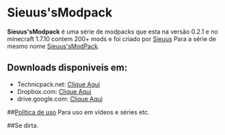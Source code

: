 # Sieuus'sModpack

**Sieuus'sModpack** é uma série de modpacks que esta na versão 0.2.1 e no minecraft 1.7.10 contem 200+ mods e foi criado por [Sieuus](https://www.youtube.com/c/sieuus/) Para a série de mesmo nome [Sieuus'sModPack](https://www.youtube.com/playlist?list=PL3gCDJqzpJknszatobe5YKEVKur28tMgX).

## Downloads disponiveis em:

* Technicpack.net:  [Clique Aqui](http://www.technicpack.net/modpack/sieuussmodpack2-serie.819975)
* Dropbox.com:      [Clique Aqui](https://www.dropbox.com/s/sorb17irj720sus/Sieuus%27sModpack2.rar?dl=1)
* drive.google.com: [Clique Aqui](https://drive.google.com/uc?export=download&id=0BwtlbR5-pP_NbEd3STdhSTVvTkE)


##[Politica de uso](https://gist.githubusercontent.com/Sieuus/64fa38dc440e6cb2139182cc22b00aea/raw/421c9d0adc5bca5c7260c5d0dd65bd12f1085b56/politica-de-uso) Para uso em vídeos e séries etc.

##Se dirta.
